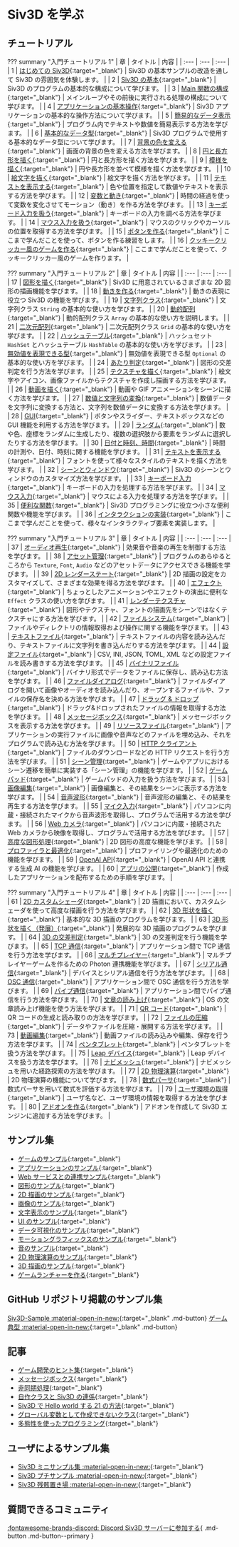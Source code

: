 # Siv3D を学ぶ

## チュートリアル

??? summary "入門チュートリアル 1"
	| 章 | タイトル | 内容 |
	| :--- | :--- | :--- |
	| 1 | [はじめての Siv3D](tutorial/hello.md){:target="_blank"} | Siv3D の基本サンプルの改造を通して Siv3D の雰囲気を体験します。 |
	| 2 | [Siv3D の基本](tutorial/basic.md){:target="_blank"} | Siv3D のプログラムの基本的な構成について学びます。 |
	| 3 | [Main 関数の構成](tutorial/mainloop.md){:target="_blank"} | メインループやその前後に実行される処理の構成について学びます。 |
	| 4 | [アプリケーションの基本操作](tutorial/app-basic.md){:target="_blank"} | Siv3D アプリケーションの基本的な操作方法について学びます。 |
	| 5 | [簡易的なデータ表示](tutorial/print.md){:target="_blank"} | プログラム内でテキストや数値を簡易表示する方法を学びます。 |
	| 6 | [基本的なデータ型](tutorial/basic-types.md){:target="_blank"} | Siv3D プログラムで使用する基本的なデータ型について学びます。 |
	| 7 | [背景の色を変える](tutorial/background.md){:target="_blank"} | 画面の背景の色を変える方法を学びます。 |
	| 8 | [円と長方形を描く](tutorial/circle-rect.md){:target="_blank"} | 円と長方形を描く方法を学びます。 |
	| 9 | [模様を描く](tutorial/pattern.md){:target="_blank"} | 円や長方形を並べて模様を描く方法を学びます。 |
	| 10 | [絵文字を描く](tutorial/emoji.md){:target="_blank"} | 絵文字を描く方法を学びます。 |
	| 11 | [テキストを表示する](tutorial/text.md){:target="_blank"} | 色や位置を指定して数値やテキストを表示する方法を学びます。 |
	| 12 | [変数と動き](tutorial/motion.md){:target="_blank"} | 時間の経過を使って変数を変化させてモーション（動き）を作る方法を学びます。 |
	| 13 | [キーボード入力を扱う](tutorial/keyboard.md){:target="_blank"} | キーボードの入力を調べる方法を学びます。 |
	| 14 | [マウス入力を扱う](tutorial/mouse.md){:target="_blank"} | マウスのクリックやカーソルの位置を取得する方法を学びます。 |
	| 15 | [ボタンを作る](tutorial/button.md){:target="_blank"} | ここまで学んだことを使って、ボタンを作る練習をします。 |
	| 16 | [クッキークリッカー風のゲームを作る](tutorial/cookie-clicker.md){:target="_blank"} | ここまで学んだことを使って、クッキークリッカー風のゲームを作ります。 |


??? summary "入門チュートリアル 2"
	| 章 | タイトル | 内容 |
	| :--- | :--- | :--- |
	| 17 | [図形を描く](tutorial2/shape.md){:target="_blank"} | Siv3D に用意されているさまざまな 2D 図形の描画機能を学びます。 |
	| 18 | [動きを作る](tutorial2/motion.md){:target="_blank"} | 動きの表現に役立つ Siv3D の機能を学びます。 |
	| 19 | [文字列クラス](tutorial2/string.md){:target="_blank"} | 文字列クラス `String` の基本的な使い方を学びます。 |
	| 20 | [動的配列](tutorial2/array.md){:target="_blank"} | 動的配列クラス `Array` の基本的な使い方を説明します。 |
	| 21 | [二次元配列](tutorial2/grid.md){:target="_blank"} | 二次元配列クラス `Grid` の基本的な使い方を学びます。 |
	| 22 | [ハッシュテーブル](tutorial2/hash-table.md){:target="_blank"} | ハッシュセット `HashSet` とハッシュテーブル `HashTable` の基本的な使い方を学びます。 |
	| 23 | [無効値を表現できる型](tutorial2/optional.md){:target="_blank"} | 無効値を表現できる型 `Optional` の基本的な使い方を学びます。 |
	| 24 | [あたり判定](tutorial2/2d-intersection.md){:target="_blank"} | 図形の交差判定を行う方法を学びます。 |
	| 25 | [テクスチャを描く](tutorial2/texture.md){:target="_blank"} | 絵文字やアイコン、画像ファイルからテクスチャを作成し描画する方法を学びます。 |
	| 26 | [動画を描く](tutorial2/video.md){:target="_blank"} | 動画や GIF アニメーションをシーンに描く方法を学びます。 |
	| 27 | [数値と文字列の変換](tutorial2/format.md){:target="_blank"} | 数値データを文字列に変換する方法と、文字列を数値データに変換する方法を学びます。 |
	| 28 | [GUI](tutorial2/gui.md){:target="_blank"} | ボタンやスライダー、テキストボックスなどの GUI 機能を利用する方法を学びます。 |
	| 29 | [ランダム](tutorial2/random.md){:target="_blank"} | 数や色、座標をランダムに生成したり、複数の選択肢から要素をランダムに選択したりする方法を学びます。 |
	| 30 | [日付と時刻、時間](tutorial2/time.md){:target="_blank"} | 時間の計測や、日付、時刻に関する機能を学びます。 |
	| 31 | [テキストを表示する](tutorial2/font.md){:target="_blank"} | フォントを使って様々なスタイルのテキストを描く方法を学びます。 |
	| 32 | [シーンとウィンドウ](tutorial2/scene.md){:target="_blank"} | Siv3D のシーンとウィンドウのカスタマイズ方法を学びます。 |
	| 33 | [キーボード入力](tutorial2/keyboard.md){:target="_blank"} | キーボードの入力を処理する方法を学びます。 |
	| 34 | [マウス入力](tutorial2/mouse.md){:target="_blank"} | マウスによる入力を処理する方法を学びます。 |
	| 35 | [便利な関数](tutorial2/utility.md){:target="_blank"} | Siv3D プログラミングに役立つ小さな便利関数や機能を学びます。 |
	| 36 | [インタラクションの実装](tutorial2/interaction.md){:target="_blank"} | ここまで学んだことを使って、様々なインタラクティブ要素を実装します。 |


??? summary "入門チュートリアル 3"
	| 章 | タイトル | 内容 |
	| :--- | :--- | :--- |
	| 37 | [オーディオ再生](tutorial3/audio.md){:target="_blank"} | 効果音や音楽の再生を制御する方法を学びます。 |
	| 38 | [アセット管理](tutorial3/asset.md){:target="_blank"} | プログラムのあらゆるところから `Texture`, `Font`, `Audio` などのアセットデータにアクセスできる機能を学びます。 |
	| 39 | [2D レンダーステート](tutorial3/2d-render-state.md){:target="_blank"} | 2D 描画の設定をカスタマイズして、さまざまな効果を得る方法を学びます。 |
	| 40 | [エフェクト](tutorial3/effect.md){:target="_blank"} | ちょっとしたアニメーションやエフェクトの演出に便利な `Effect` クラスの使い方を学びます。 |
	| 41 | [レンダーテクスチャ](tutorial3/render-texture.md){:target="_blank"} | 図形やテクスチャ、フォントの描画先をシーンではなくテクスチャにする方法を学びます。 |
	| 42 | [ファイルシステム](tutorial3/filesystem.md){:target="_blank"} | ファイルやディレクトリの情報取得および操作に関する機能を学びます。 |
	| 43 | [テキストファイル](tutorial3/text-file.md){:target="_blank"} | テキストファイルの内容を読み込んだり、テキストファイルに文字列を書き込んだりする方法を学びます。 |
	| 44 | [設定ファイル](tutorial3/config-file.md){:target="_blank"} | CSV, INI, JSON, TOML, XML などの設定ファイルを読み書きする方法を学びます。 |
	| 45 | [バイナリファイル](tutorial3/binary-file.md){:target="_blank"} | バイナリ形式でデータをファイルに保存し、読み込む方法を学びます。 |
	| 46 | [ファイルダイアログ](tutorial3/file-dialog.md){:target="_blank"} | ファイルダイアログを開いて画像やオーディオを読み込んだり、オープンするファイルや、ファイルの保存名を決める方法を学びます。 |
	| 47 | [ドラッグ & ドロップ](tutorial3/dragdrop.md){:target="_blank"} | ドラッグ&ドロップされたファイルの情報を取得する方法を学びます。 |
	| 48 | [メッセージボックス](tutorial3/messagebox.md){:target="_blank"} | メッセージボックスを表示する方法を学びます。 |
	| 49 | [リソースファイル](tutorial3/resource-file.md){:target="_blank"} | アプリケーションの実行ファイルに画像や音声などのファイルを埋め込み、それをプログラムで読み込む方法を学びます。 |
	| 50 | [HTTP クライアント](tutorial3/http-client.md){:target="_blank"} | ファイルのダウンロードなどの HTTP リクエストを行う方法を学びます。 |
	| 51 | [シーン管理](tutorial3/scene-manager.md){:target="_blank"} | ゲームやアプリにおけるシーン遷移を簡単に実装する「シーン管理」の機能を学びます。 |
	| 52 | [ゲームパッド](tutorial3/gamepad.md){:target="_blank"} | ゲームパッドの入力を扱う方法を学びます。 |
	| 53 | [画像編集](tutorial3/image.md){:target="_blank"} | 画像編集と、その結果をシーンに表示する方法を学びます。 |
	| 54 | [音声波形](tutorial3/wave.md){:target="_blank"} | 音声波形の編集と、その結果を再生する方法を学びます。 |
	| 55 | [マイク入力](tutorial3/microphone.md){:target="_blank"} | パソコンに内蔵・接続されたマイクから音声波形を取得し、プログラムで活用する方法を学びます。 |
	| 56 | [Web カメラ](tutorial3/webcam.md){:target="_blank"} | パソコンに内蔵・接続された Web カメラから映像を取得し、プログラムで活用する方法を学びます。 |
	| 57 | [高度な図形処理](tutorial3/geometry2d.md){:target="_blank"} | 2D 図形の高度な機能を学びます。 |
	| 58 | [プロファイラと最適化](tutorial3/profiler.md){:target="_blank"} | プロファイリングや最適化のための機能を学びます。 |
	| 59 | [OpenAI API](tutorial3/openai.md){:target="_blank"} | OpenAI API と連携する生成 AI の機能を学びます。 |
	| 60 | [アプリの公開](tutorial3/release.md){:target="_blank"} | 作成したアプリケーションを配布するための手順を学びます。 |


??? summary "入門チュートリアル 4"
	| 章 | タイトル | 内容 |
	| :--- | :--- | :--- |
	| 61 | [2D カスタムシェーダ](tutorial4/2d-shader.md){:target="_blank"} | 2D 描画において、カスタムシェーダを使って高度な描画を行う方法を学びます。 |
	| 62 | [3D 形状を描く](tutorial4/3d-shape.md){:target="_blank"} | 基本的な 3D 描画のプログラムを学びます。 |
	| 63 | [3D 形状を描く（発展）](tutorial4/3d-shape-advanced.md){:target="_blank"} | 発展的な 3D 描画のプログラムを学びます。 |
	| 64 | [3D の交差判定](tutorial4/3d-intersection.md){:target="_blank"} | 3D の交差判定を行う機能を学びます。 |
	| 65 | [TCP 通信](tutorial4/tcp.md){:target="_blank"} | アプリケーション間で TCP 通信を行う方法を学びます。 |
	| 66 | [マルチプレイヤー](tutorial4/multiplayer.md){:target="_blank"} | マルチプレイヤーゲームを作るための Photon 連携機能を学びます。 |
	| 67 | [シリアル通信](tutorial4/serial.md){:target="_blank"} | デバイスとシリアル通信を行う方法を学びます。 |
	| 68 | [OSC 通信](tutorial4/osc.md){:target="_blank"} | アプリケーション間で OSC 通信を行う方法を学びます。 |
	| 69 | [パイプ通信](tutorial4/pipe.md){:target="_blank"} | アプリケーション間でパイプ通信を行う方法を学びます。 |
	| 70 | [文章の読み上げ](tutorial4/text-to-speech.md){:target="_blank"} | OS の文章読み上げ機能を使う方法を学びます。 |
	| 71 | [QR コード](tutorial4/qr-code.md){:target="_blank"} | QR コードの生成と読み取りの方法を学びます。 |
	| 72 | [ファイルの圧縮](tutorial4/compression.md){:target="_blank"} | データやファイルを圧縮・展開する方法を学びます。 |
	| 73 | [動画編集](tutorial4/video-edit.md){:target="_blank"} | 動画ファイルの読み込みや編集、保存を行う方法を学びます。 |
	| 74 | [ペンタブレット](tutorial4/pentablet.md){:target="_blank"} | ペンタブレットを扱う方法を学びます。 |
	| 75 | [Leap デバイス](tutorial4/leap.md){:target="_blank"} | Leap デバイスを扱う方法を学びます。 |
	| 76 | [ナビメッシュ](tutorial4/navmesh.md){:target="_blank"} | ナビメッシュを用いた経路探索の方法を学びます。 |
	| 77 | [2D 物理演算](tutorial4/physics2d.md){:target="_blank"} | 2D 物理演算の機能について学びます。 |
	| 78 | [数式パーサ](tutorial4/math-parser.md){:target="_blank"} | 数式パーサを用いて数式を評価する方法を学びます。 |
	| 79 | [ユーザ環境の取得](tutorial4/user.md){:target="_blank"} | ユーザ名など、ユーザ環境の情報を取得する方法を学びます。 |
	| 80 | [アドオンを作る](tutorial4/addon.md){:target="_blank"} | アドオンを作成して Siv3D エンジンに追加する方法を学びます。 |


## サンプル集
- [ゲームのサンプル](samples/games.md){:target="_blank"}
- [アプリケーションのサンプル](samples/apps.md){:target="_blank"}
- [Web サービスとの連携サンプル](samples/web.md){:target="_blank"}
- [図形のサンプル](samples/shapes.md){:target="_blank"}
- [2D 描画のサンプル](samples/2d.md){:target="_blank"}
- [画像のサンプル](samples/image.md){:target="_blank"}
- [文字表示のサンプル](samples/text.md){:target="_blank"}
- [UI のサンプル](samples/ui.md){:target="_blank"}
- [データ可視化のサンプル](samples/visualize.md){:target="_blank"}
- [モーショングラフィックスのサンプル](samples/motion-graphics.md){:target="_blank"}
- [音のサンプル](samples/sound.md){:target="_blank"}
- [2D 物理演算のサンプル](samples/physics2d.md){:target="_blank"}
- [3D 描画のサンプル](samples/3d.md){:target="_blank"}
- [ゲームランチャーを作る](samples/gamelauncher.md){:target="_blank"}

## GitHub リポジトリ掲載のサンプル集

[Siv3D-Sample :material-open-in-new:](https://github.com/Siv3D/Siv3D-Samples){:target="_blank" .md-button} [ゲーム典型 :material-open-in-new:](https://github.com/Reputeless/games){:target="_blank" .md-button} 

## 記事
- [ゲーム開発のヒント集](reference/game_tips.md){:target="_blank"}
- [メッセージボックス](reference/messagebox.md){:target="_blank"}
- [非同期処理](reference/async.md){:target="_blank"}
- [自作クラスと Siv3D の連係](reference/adapter.md){:target="_blank"}
- [Siv3D で Hello world する 21 の方法](reference/helloworld.md){:target="_blank"}
- [グローバル変数として作成できないクラス](reference/avoid-global-variable.md){:target="_blank"}
- [多態性を使ったプログラミング](reference/polymorphism.md){:target="_blank"}

## ユーザによるサンプル集
- [Siv3D ミニサンプル集 :material-open-in-new:](https://scrapbox.io/voidproc-siv3d-examples/.md){:target="_blank"}
- [Siv3D プチサンプル :material-open-in-new:](https://scrapbox.io/Siv3D-small-sample/.md){:target="_blank"}
- [Siv3D 残骸置き場 :material-open-in-new:](https://scrapbox.io/raclamusi-siv3d-zangai/){:target="_blank"}

## 質問できるコミュニティ
[:fontawesome-brands-discord: Discord Siv3D サーバーに参加する](https://discord.gg/mzevvsY){ .md-button .md-button--primary }
